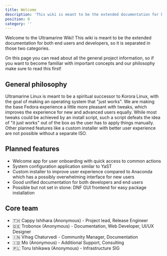 ```yaml
---
title: Welcome
description: 'This wiki is meant to be the extended documentation for both end users and developers, so it is separated in those two categories.'
position: 0
category: ''
---
```

Welcome to the Ultramarine Wiki! This wiki is meant to be the extended documentation for both end users and developers, so it is separated in those two categories.

On this page you can read about all the general project information, so if you want to become familiar with important concepts and our philosophy make sure to read this first!

## General philosophy
Ultramarine Linux is meant to be a spiritual successor to Korora Linux, with the goal of making an operating system that "just works". We are making the base Fedora experience a little more pleasant with tweaks, which improves the experience for new and advanced users equally. 
While most tweaks could be achieved by an install script, such a script defeats the idea of "it just works" out of the box as the user has to apply things manually. Other planned features like a custom installer with better user experience are not possible without a separate ISO.

## Planned features
- Welcome app for user onboarding with quick access to common actions
- System configuration application similar to YaST
- Custom installer to improve user experience compared to Anaconda which has a possibly overwhelming interface for new users
- Good unified documentation for both developers and end users
- Possible but not set in stone: DNF GUI frontend for easy package installation

## Core team
- 🇹🇭 Cappy Ishihara (Anonymous) - Project lead, Release Engineer
- 🇩🇪 Trobonox (Anonymous) - Documentation, Web Developer, UI/UX Designer
- 🇮🇳 Vihag Chaturvedi - Community Manager, Documentation
- 🇮🇩 Mo (Anonymous) - Additional Support, Consulting
- 🇵🇱 Toru Ishikawa (Anonymous) - Infrastructure SIG
